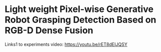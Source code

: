 # Light weight Pixel-wise Generative Robot Grasping Detection Based on RGB-D Dense Fusion
Links1 to experiments video: https://youtu.be/rET8dEIJQSY
